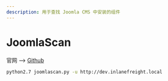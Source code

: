 ```yaml
---
description: 用于查找 Joomla CMS 中安装的组件
---
```


# JoomlaScan

官网 --> [Github](https://github.com/drego85/JoomlaScan)

```bash
python2.7 joomlascan.py -u http://dev.inlanefreight.local
```
